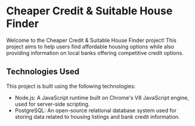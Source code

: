 # Cheaper Credit & Suitable House Finder

Welcome to the Cheaper Credit & Suitable House Finder project! This project aims to help users find affordable housing options while also providing information on local banks offering competitive credit options.

## Technologies Used

This project is built using the following technologies:

- Node.js: A JavaScript runtime built on Chrome's V8 JavaScript engine, used for server-side scripting.
- PostgreSQL: An open-source relational database system used for storing data related to housing listings and bank credit information.
